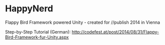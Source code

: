 HappyNerd
=========

Flappy Bird Framework powered Unity - created for //publish 2014 in Vienna


Step-by-Step Tutorial (German):
http://codefest.at/post/2014/08/31/Flappy-Bird-Framework-fur-Unity.aspx
